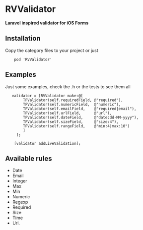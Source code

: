 # RVValidator

**Laravel inspired validator for iOS Forms**   



## Installation
Copy the category files to your project or just

```
    pod 'RVValidator' 
```

## Examples

Just some examples, check the .h or the tests to see them all


```
   validator = [RVValidator make:@[
        TFValidator(self.requiredField, @"required"),
        TFValidator(self.numericField,  @"numeric"),
        TFValidator(self.emailField,    @"required|email"),
        TFValidator(self.urlField,      @"url"),
        TFValidator(self.dateField,     @"date:dd-MM-yyyy"),
        TFValidator(self.sizeField,     @"size:4"),
        TFValidator(self.rangeField,    @"min:4|max:10")
        ]
     ];
    
    [validator addLiveValidation];
```


## Available rules

- Date   
- Email   
- Integer   
- Max   
- Min   
- Numeric   
- Regexp   
- Required   
- Size   
- Time   
- Url.   